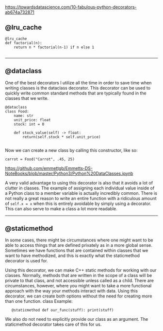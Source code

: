 https://towardsdatascience.com/10-fabulous-python-decorators-ab674a732871
## @lru_cache

```
@lru_cache
def factorial(n):
    return n * factorial(n-1) if n else 1
    
```

---

## @dataclass

One of the best decorators I utilize all the time in order to save time when writing classes is the dataclass decorator. This decorator can be used to quickly write common standard methods that are typically found in the classes that we write.

```
@dataclass
class Food:
    name: str
    unit_price: float
    stock: int = 0
        
    def stock_value(self) -> float:
        return(self.stock * self.unit_price)
        
```

Now we can create a new class by calling this constructor, like so:

`carrot = Food("Carrot", .45, 25)
`

https://github.com/emmettgb/Emmetts-DS-NoteBooks/blob/master/Python3/Python%20DataClasses.ipynb

A very valid advantage to using this decorator is also that it avoids a lot of clutter in classes. The example of assigning each individual value inside of a Python class to a member variable is actually incredibly common. There is not really a great reason to write an entire function with a ridiculous amount of `self.x = x` when this is entirely avoidable by simply using a decorator. This can also serve to make a class a lot more readable.


---

## @staticmethod

In some cases, there might be circumstances where one might want to be able to access things that are defined privately as in a more global sense. Sometimes we have functions that are contained within classes that we want to have methodized, and this is exactly what the staticmethod decorator is used for.

Using this decorator, we can make C++ static methods for working with our classes. Normally, methods that are written in the scope of a class will be private to that class, and not accessible unless called as a child. There are circumstances, however, where you might want to take a more functional approach with the way your methods interact with data. Using this decorator, we can create both options without the need for creating more than one function.
class Example:

`    @staticmethod
    def our_func(stuff):
        print(stuff)
`

We also do not need to explicitly provide our class as an argument. The staticmethod decorator takes care of this for us.

